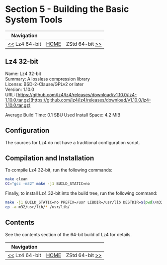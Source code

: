 # Section 5 - Building the Basic System Tools

| Navigation |||
| --- | --- | ---: |
| [<<](./Lz464bit.md) Lz4 64-bit | [HOME](../README.md) | ZStd 64-bit [>>](./ZStd64bit.md) |

## Lz4 32-bit

Name: Lz4 32-bit<br />
Summary: A lossless compression library<br />
License: BSD-2-Clause/GPLv2 or later<br />
Version: 1.10.0<br />
URL: [https://github.com/lz4/lz4/releases/download/v1.10.0/lz4-1.10.0.tar.gz](https://github.com/lz4/lz4/releases/download/v1.10.0/lz4-1.10.0.tar.gz)<br />

Average Build Time: 0.1 SBU
Used Install Space: 4.2 MiB

## Configuration

The sources for Lz4 do not have a traditional configuration script.

## Compilation and Installation

To compile Lz4 32-bit, run the following commands:

```bash
make clean
CC="gcc -m32" make -j1 BUILD_STATIC=no
```

Finally, to install Lz4 32-bit into the build tree, run the following command:

```bash
make -j1 BUILD_STATIC=no PREFIX=/usr LIBDIR=/usr/lib DESTDIR=$(pwd)/m32 install &&
cp -a m32/usr/lib/* /usr/lib/
```

## Contents

See the contents section of the 64-bit build of Lz4 for details.

| Navigation |||
| --- | --- | ---: |
| [<<](./Lz464bit.md) Lz4 64-bit | [HOME](../README.md) | ZStd 64-bit [>>](./ZStd64bit.md) |
